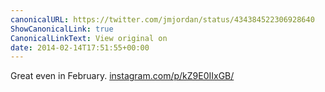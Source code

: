 ```yaml
---
canonicalURL: https://twitter.com/jmjordan/status/434384522306928640
ShowCanonicalLink: true
CanonicalLinkText: View original on
date: 2014-02-14T17:51:55+00:00
---
```

Great even in February. [instagram.com/p/kZ9E0IIxGB/](http://instagram.com/p/kZ9E0IIxGB/)